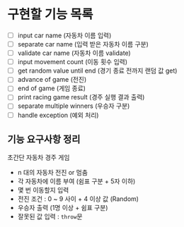 # 구현할 기능 목록

- [ ] input car name (자동차 이름 입력)
- [ ] separate car name (입력 받은 자동차 이름 구분)
- [ ] validate car name (자동차 이름 validate)
- [ ] input movement count (이동 횟수 입력)
- [ ] get random value until end (경기 종료 전까지 랜덤 값 get)
- [ ] advance of game (전진)
- [ ] end of game (게임 종료)
- [ ] print racing game result (경주 실행 결과 출력)
- [ ] separate multiple winners (우승자 구분)
- [ ] handle exception (예외 처리)

## 기능 요구사항 정리

초간단 자동차 경주 게임

- n 대의 자동차 전진 or 멈춤
- 각 자동차에 이름 부여 (쉼표 구분 + 5자 이하)
- 몇 번 이동할지 입력
- 전진 조건 : 0 ~ 9 사이 + 4 이상 값 (Random)
- 우승자 출력 (1명 이상 + 쉼표 구분)
- 잘못된 값 입력 : `throw`문
